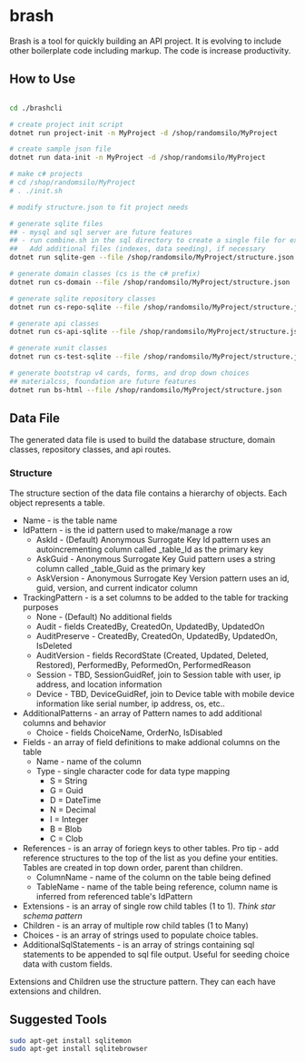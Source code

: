 # brash

Brash is a tool for quickly building an API project.
It is evolving to include other boilerplate code including markup.
The code is increase productivity.

## How to Use

```bash

cd ./brashcli

# create project init script
dotnet run project-init -n MyProject -d /shop/randomsilo/MyProject

# create sample json file
dotnet run data-init -n MyProject -d /shop/randomsilo/MyProject

# make c# projects
# cd /shop/randomsilo/MyProject
# . ./init.sh

# modify structure.json to fit project needs

# generate sqlite files 
## - mysql and sql server are future features
## - run combine.sh in the sql directory to create a single file for execution
##   Add additional files (indexes, data seeding), if necessary
dotnet run sqlite-gen --file /shop/randomsilo/MyProject/structure.json

# generate domain classes (cs is the c# prefix)
dotnet run cs-domain --file /shop/randomsilo/MyProject/structure.json

# generate sqlite repository classes
dotnet run cs-repo-sqlite --file /shop/randomsilo/MyProject/structure.json

# generate api classes
dotnet run cs-api-sqlite --file /shop/randomsilo/MyProject/structure.json

# generate xunit classes
dotnet run cs-test-sqlite --file /shop/randomsilo/MyProject/structure.json

# generate bootstrap v4 cards, forms, and drop down choices
## materialcss, foundation are future features
dotnet run bs-html --file /shop/randomsilo/MyProject/structure.json


```

## Data File

The generated data file is used to build the database structure, domain classes, repository classes, and api routes.

### Structure

The structure section of the data file contains a hierarchy of objects.
Each object represents a table.

* Name - is the table name
* IdPattern - is the id pattern used to make/manage a row
  * AskId - (Default) Anonymous Surrogate Key Id pattern uses an autoincrementing column called _table_Id as the primary key
  * AskGuid - Anonymous Surrogate Key Guid pattern uses a string column called _table_Guid as the primary key
  * AskVersion - Anonymous Surrogate Key Version pattern uses an id, guid, version, and current indicator column
* TrackingPattern - is a set columns to be added to the table for tracking purposes
  * None - (Default) No additional fields
  * Audit - fields CreatedBy, CreatedOn, UpdatedBy, UpdatedOn
  * AuditPreserve - CreatedBy, CreatedOn, UpdatedBy, UpdatedOn, IsDeleted
  * AuditVersion - fields RecordState (Created, Updated, Deleted, Restored), PerformedBy, PeformedOn, PerformedReason
  * Session - TBD, SessionGuidRef, join to Session table with user, ip address, and location information
  * Device - TBD, DeviceGuidRef, join to Device table with mobile device information like serial number, ip address, os, etc..
* AdditionalPatterns - an array of Pattern names to add additional columns and behavior 
  * Choice - fields ChoiceName, OrderNo, IsDisabled
* Fields - an array of field definitions to make addional columns on the table
  * Name - name of the column
  * Type - single character code for data type mapping
    * S = String
    * G = Guid
    * D = DateTime
    * N = Decimal
    * I = Integer
    * B = Blob
    * C = Clob
* References - is an array of foriegn keys to other tables. Pro tip - add reference structures to the top of the list as you define your entities.  Tables are created in top down order, parent than children.
  * ColumnName - name of the column on the table being defined
  * TableName - name of the table being reference, column name is inferred from referenced table's IdPattern
* Extensions - is an array of single row child tables (1 to 1). _Think star schema pattern_
* Children - is an array of multiple row child tables (1 to Many)
* Choices - is an array of strings used to populate choice tables.
* AdditionalSqlStatements - is an array of strings containing sql statements to be appended to sql file output.  Useful for seeding choice data with custom fields.

Extensions and Children use the structure pattern.
They can each have extensions and children.


## Suggested Tools

```bash
sudo apt-get install sqlitemon
sudo apt-get install sqlitebrowser
```